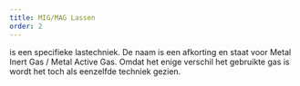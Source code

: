 ```yaml
---
title: MIG/MAG Lassen
order: 2
---
```


is een specifieke las­techniek. De naam is een af­korting en staat voor Metal Inert Gas / Metal Active Gas. Omdat het enige verschil het gebruikte gas is wordt het toch als een­zelfde techniek gezien.
